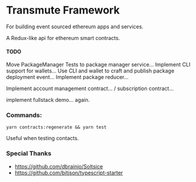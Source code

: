 # Transmute Framework

For building event sourced ethereum apps and services.

A Redux-like api for ethereum smart contracts.

#### TODO

Move PackageManager Tests to package manager service...
Implement CLI support for wallets...
Use CLI and wallet to craft and publish package deployment event...
Implement package reducer...


Implement account management contract... / subscription contract...

implement fullstack demo... again.

### Commands:

`yarn contracts:regenerate && yarn test`

Useful when testing contacts. 


### Special Thanks 
- https://github.com/dbrainio/Soltsice
- https://github.com/bitjson/typescript-starter
